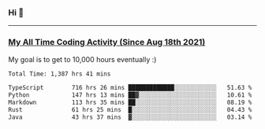 ### Hi 🙂

---

### <a href="https://wakatime.com/@Eroxl">My All Time Coding Activity (Since Aug 18th 2021)</a>
My goal is to get to 10,000 hours eventually :)
<!--START_SECTION:waka-->

```txt
Total Time: 1,387 hrs 41 mins

TypeScript        716 hrs 26 mins █████████████░░░░░░░░░░░░   51.63 %
Python            147 hrs 13 mins ██▓░░░░░░░░░░░░░░░░░░░░░░   10.61 %
Markdown          113 hrs 35 mins ██░░░░░░░░░░░░░░░░░░░░░░░   08.19 %
Rust              61 hrs 25 mins  █░░░░░░░░░░░░░░░░░░░░░░░░   04.43 %
Java              43 hrs 37 mins  ▓░░░░░░░░░░░░░░░░░░░░░░░░   03.14 %
```

<!--END_SECTION:waka-->
